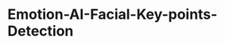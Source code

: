 # Emotion-AI-Facial-Key-points-Detection

<img scr = '../main/Data & Images/Facial Key Points.png' />
